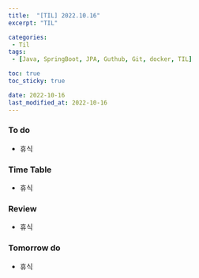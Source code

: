 ```yaml
---
title:  "[TIL] 2022.10.16"
excerpt: "TIL"

categories:
 - Til
tags:
 - [Java, SpringBoot, JPA, Guthub, Git, docker, TIL]

toc: true
toc_sticky: true

date: 2022-10-16
last_modified_at: 2022-10-16
---
```


### To do
- 휴식

### Time Table
- 휴식

### Review
- 휴식

### Tomorrow do
- 휴식